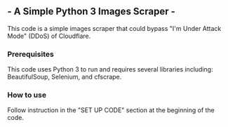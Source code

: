 ## - A Simple Python 3 Images Scraper -

This code is a simple images scraper that could bypass "I'm Under Attack Mode" (DDoS) of Cloudflare.

### Prerequisites

This code uses Python 3 to run and requires several libraries including: BeautifulSoup, Selenium, and cfscrape.

### How to use

Follow instruction in the "SET UP CODE" section at the beginning of the code.
